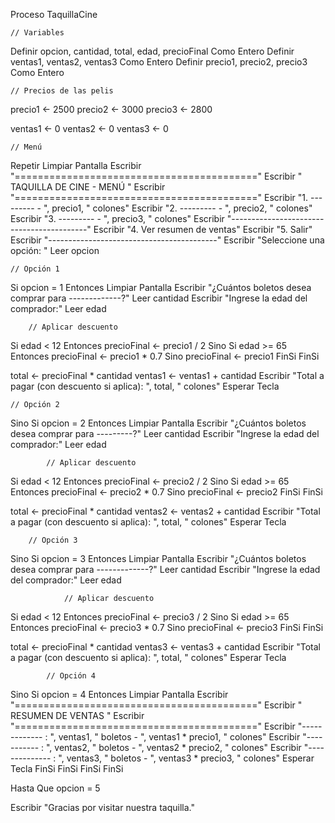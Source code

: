 Proceso TaquillaCine
	
	// Variables
Definir opcion, cantidad, total, edad, precioFinal Como Entero
Definir ventas1, ventas2, ventas3 Como Entero
Definir precio1, precio2, precio3 Como Entero

	// Precios de las pelis
precio1 <- 2500
precio2 <- 3000
precio3 <- 2800

ventas1 <- 0
ventas2 <- 0
ventas3 <- 0

	// Menú 
Repetir
	Limpiar Pantalla
	Escribir "=========================================="
	Escribir "         TAQUILLA DE CINE - MENÚ          "
	Escribir "=========================================="
	Escribir "1. ---------            - ", precio1, " colones"
	Escribir "2. ---------            - ", precio2, " colones"
	Escribir "3. ---------            - ", precio3, " colones"
	Escribir "------------------------------------------"
	Escribir "4. Ver resumen de ventas"
	Escribir "5. Salir"
	Escribir "------------------------------------------"
	Escribir "Seleccione una opción: "
	Leer opcion
	
	// Opción 1
Si opcion = 1 Entonces
		Limpiar Pantalla
		Escribir "¿Cuántos boletos desea comprar para -------------?"
		Leer cantidad
		Escribir "Ingrese la edad del comprador:"
		Leer edad
		
		// Aplicar descuento
Si edad < 12 Entonces
			precioFinal <- precio1 / 2
		Sino
			Si edad >= 65 Entonces
				precioFinal <- precio1 * 0.7
			Sino
				precioFinal <- precio1
			FinSi
		FinSi
		
total <- precioFinal * cantidad
		ventas1 <- ventas1 + cantidad
		Escribir "Total a pagar (con descuento si aplica): ", total, " colones"
		Esperar Tecla
		
	// Opción 2
Sino
		Si opcion = 2 Entonces
			Limpiar Pantalla
			Escribir "¿Cuántos boletos desea comprar para ---------?"
			Leer cantidad
			Escribir "Ingrese la edad del comprador:"
			Leer edad
			
			// Aplicar descuento
Si edad < 12 Entonces
				precioFinal <- precio2 / 2
			Sino
				Si edad >= 65 Entonces
					precioFinal <- precio2 * 0.7
				Sino
					precioFinal <- precio2
				FinSi
			FinSi
			
total <- precioFinal * cantidad
			ventas2 <- ventas2 + cantidad
			Escribir "Total a pagar (con descuento si aplica): ", total, " colones"
			Esperar Tecla
			
		// Opción 3
Sino
			Si opcion = 3 Entonces
				Limpiar Pantalla
				Escribir "¿Cuántos boletos desea comprar para -------------?"
				Leer cantidad
				Escribir "Ingrese la edad del comprador:"
				Leer edad
				
				// Aplicar descuento
Si edad < 12 Entonces
					precioFinal <- precio3 / 2
				Sino
					Si edad >= 65 Entonces
						precioFinal <- precio3 * 0.7
					Sino
						precioFinal <- precio3
					FinSi
				FinSi
				
total <- precioFinal * cantidad
				ventas3 <- ventas3 + cantidad
				Escribir "Total a pagar (con descuento si aplica): ", total, " colones"
				Esperar Tecla
				
			// Opción 4
Sino
				Si opcion = 4 Entonces
					Limpiar Pantalla
					Escribir "=========================================="
					Escribir "           RESUMEN DE VENTAS              "
					Escribir "=========================================="
					Escribir "------------- : ", ventas1, " boletos - ", ventas1 * precio1, " colones"
					Escribir "-----------   : ", ventas2, " boletos - ", ventas2 * precio2, " colones"
					Escribir "-------------- : ", ventas3, " boletos - ", ventas3 * precio3, " colones"
					Esperar Tecla
				FinSi
			FinSi
		FinSi
	FinSi
	
Hasta Que opcion = 5

Escribir "Gracias por visitar nuestra taquilla."
